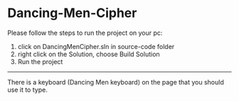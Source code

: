 # Dancing-Men-Cipher

Please follow the steps to run the project on your pc: 

1. click on DancingMenCipher.sln in source-code folder
2. right click on the Solution, choose Build Solution
3. Run the project

--------------------------------------------------------------------

There is a keyboard (Dancing Men keyboard) on the page that you should use it to type. 
